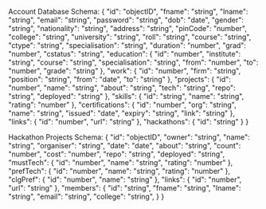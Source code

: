 
Account Database Schema:
{
    "id": "objectID",
    "fname": "string",
    "lname": "string",
    "email": "string",
    "password": "string",
    "dob": "date",
    "gender": "string",
    "nationality": "string",
    "address": "string",
    "pinCode": "number",
    "college": "string",
    "university": "string",
    "roll": "string",
    "course": "string",
    "ctype": "string",
    "specialisation": "string",
    "duration": "number",
    "grad": "number",
    "cstatus": "string",
    "education": {
        "id": "number",
        "institute": "string",
        "course": "string",
        "specialisation": "string",
        "from": "number",
        "to": "number",
        "grade": "string"
    },
    "work": {
        "id": "number",
        "firm": "string",
        "position": "string",
        "from": "date",
        "to": "string"
    },
    "projects": {
        "id": "number",
        "name": "string",
        "about": "string",
        "tech": "string",
        "repo": "string",
        "deployed": "string"
    },
    "skills": {
        "id": "string",
        "name": "string",
        "rating": "number"
    },
    "certifications": {
        "id": "number",
        "org": "string",
        "name": "string",
        "issued": "date",
        "expiry": "string",
        "link": "string"
    },
    "links": {
        "id": "number",
        "url": "string"
    },
    "hackathons": {
        "id": "string"
    }
}


Hackathon Projects Schema:
{
    "id": "objectID",
    "owner": "string",
    "name": "string",
    "organiser": "string",
    "date": "date",
    "about": "string",
    "count": "number",
    "cost": "number",
    "repo": "string",
    "deployed": "string",
    "mustTech": {
        "id": "number",
        "name": "string",
        "rating": "number"
    },
    "prefTech": {
        "id": "number",
        "name": "string",
        "rating": "number"
    },
    "clgPref": {
        "id": "number",
        "name": "string"
    },
    "links": {
        "id": "number",
        "url": "string"
    },
    "members": {
      "id": "string",
      "fname": "string",
      "lname": "string",
      "email": "string",
      "college": "string",
    }
}